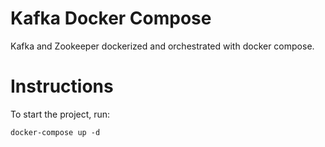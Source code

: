 # Kafka Docker Compose

Kafka and Zookeeper dockerized and orchestrated with docker compose.

# Instructions

To start the project, run:

`docker-compose up -d`
